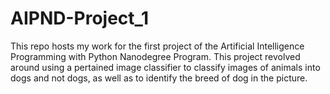 # AIPND-Project_1
This repo hosts my work for the first project of the Artificial Intelligence Programming with Python Nanodegree Program. This project revolved around using a pertained image classifier to classify images of animals into dogs and not dogs, as well as to identify the breed of dog in the picture.

